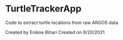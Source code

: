 # TurtleTrackerApp
Code to extract turtle locations from raw ARGOS data

Created by Enikoe Bihari
Created on 9/20/2021